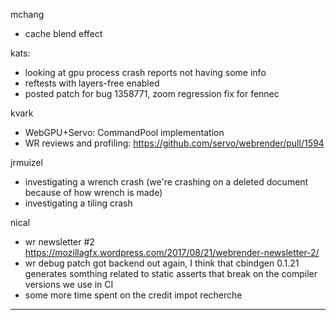 mchang
* cache blend effect



kats:
* looking at gpu process crash reports not having some info
* reftests with layers-free enabled
* posted patch for bug 1358771, zoom regression fix for fennec



kvark
* WebGPU+Servo: CommandPool implementation
* WR reviews and profiling: https://github.com/servo/webrender/pull/1594




jrmuizel
* investigating a wrench crash (we're crashing on a deleted document because of how wrench is made)
* investigating a tiling crash



nical
* wr newsletter #2 https://mozillagfx.wordpress.com/2017/08/21/webrender-newsletter-2/
* wr debug patch got backend out again, I think that cbindgen 0.1.21 generates somthing related to static asserts that break on the compiler versions we use in CI
* some more time spent on the credit impot recherche

________________


